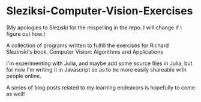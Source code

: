 Sleziksi-Computer-Vision-Exercises
===================================

 (My apologies to Sleziski for the mispelling in the repo. I will change if I figure out how.)

A collection of programs written to fulfill the exercises for Richard Slezinski's book, Computer Vision: Algorithms and Applications

I'm experimenting with Julia, and maybe add some source files in Julia, but for now I'm writing it in Javascript so as to be more easily shareable with people online.

A series of blog posts related to my learning endeavors is hopefully to come as well!
